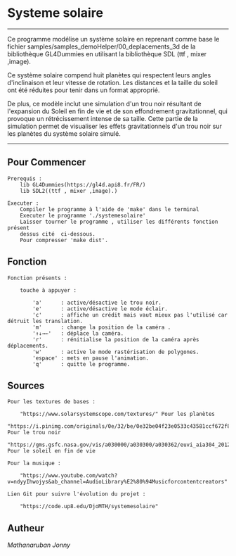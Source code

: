 # Systeme solaire



________________________________________________________________________
Ce programme modélise un système solaire en reprenant comme base le fichier
samples/samples_demoHelper/00_deplacements_3d de la bibliothèque GL4Dummies
en utilisant la bibliothèque SDL (ttf , mixer ,image).

Ce système solaire compend huit planètes qui respectent 
leurs angles d'inclinaison et leur vitesse de rotation. 
Les distances et la taille du soleil ont été réduites 
pour tenir dans un format approprié.

De plus, ce modèle inclut une simulation d'un trou noir résultant de 
l'expansion du Soleil en fin de vie et de son effondrement gravitationnel, 
qui provoque un rétrécissement intense de sa taille.
Cette partie de la simulation permet de visualiser les effets gravitationnels 
d'un trou noir sur les planètes du système solaire simulé.
___________________________________________________________________________

## Pour Commencer

    Prerequis :
        lib GL4Dummies(https://gl4d.api8.fr/FR/)
        lib SDL2((ttf , mixer ,image).)

    Executer :
        Compiler le programme à l'aide de 'make' dans le terminal
        Executer le programme './systemesolaire'
        Laisser tourner le programme , utiliser les différents fonction présent
        dessus cité  ci-dessous.
        Pour compresser 'make dist'.


## Fonction

    Fonction présents :

        touche à appuyer :

            'a'      : active/désactive le trou noir.
            'e'      : active/désactive le mode éclair.
            'c'      : affiche un crédit mais vaut mieux pas l'utilisé car détruit les translation.
            'm'      : change la position de la caméra .
            '↑↓→←'   : déplace la caméra.
            'r'      : rénitialise la position de la caméra après déplacements.
            'w'      : active le mode rastérisation de polygones.
            'espace' : mets en pause l'animation.
            'q'      : quitte le programme.

## Sources

    Pour les textures de bases :

        "https://www.solarsystemscope.com/textures/" Pour les planètes
        "https://i.pinimg.com/originals/0e/32/be/0e32be04f23e0533c43581ccf672f8ad.jpg" Pour le trou noir
        "https://gms.gsfc.nasa.gov/vis/a030000/a030300/a030362/euvi_aia304_2012_carrington_print.jpg" Pour le soleil en fin de vie 

    Pour la musique :

        "https://www.youtube.com/watch?v=ndyyIhwojys&ab_channel=AudioLibrary%E2%80%94Musicforcontentcreators"

    Lien Git pour suivre l'évolution du projet :

        "https://code.up8.edu/DjoMTH/systemesolaire"


## Autheur

*Mathanaruban Jonny*
